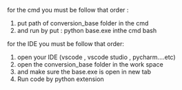 for the cmd you must be follow that order :
1. put path of conversion_base folder in the cmd
2. and run by put : python base.exe inthe cmd bash

for the IDE you must be follow that order:
1. open your IDE (vscode , vscode studio , pycharm....etc)
2. open the conversion_base folder in the work space
3. and make sure the base.exe is open in new tab
4. Run code by python extension
